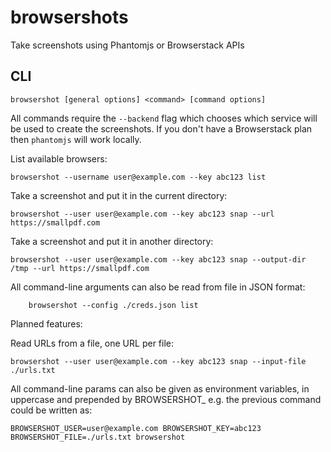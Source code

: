 browsershots
===

Take screenshots using Phantomjs or Browserstack APIs

CLI
---

    browsershot [general options] <command> [command options]

All commands require the `--backend` flag which chooses which service will be used to create the screenshots. If you don't have a Browserstack plan then `phantomjs` will work locally.

List available browsers:

    browsershot --username user@example.com --key abc123 list

Take a screenshot and put it in the current directory:

    browsershot --user user@example.com --key abc123 snap --url https://smallpdf.com

Take a screenshot and put it in another directory:

    browsershot --user user@example.com --key abc123 snap --output-dir /tmp --url https://smallpdf.com

All command-line arguments can also be read from file in JSON format:

        browsershot --config ./creds.json list

Planned features:

Read URLs from a file, one URL per file:

    browsershot --user user@example.com --key abc123 snap --input-file ./urls.txt

All command-line params can also be given as environment variables, in uppercase and prepended by BROWSERSHOT_ e.g. the previous command could be written as:

    BROWSERSHOT_USER=user@example.com BROWSERSHOT_KEY=abc123 BROWSERSHOT_FILE=./urls.txt browsershot
